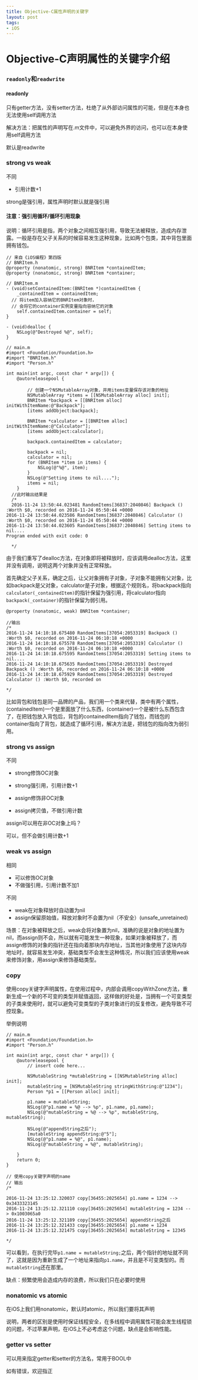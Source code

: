```yaml
---
title: Objective-C属性声明的关键字
layout: post
tags: 
- iOS
---
```


# Objective-C声明属性的关键字介绍

### `readonly`和`readwrite`

#### readonly

只有getter方法，没有setter方法，杜绝了从外部访问属性的可能，但是在本身也无法使用self调用方法

解决方法：把属性的声明写在.m文件中，可以避免外界的访问，也可以在本身使用self调用方法

默认是readwrite



### strong vs weak

不同

- 引用计数+1

strong是强引用，属性声明时默认就是强引用

#### 注意：强引用循环/循环引用现象

说明：循环引用是指，两个对象之间相互强引用，导致无法被释放，造成内存泄露。一般是存在父子关系的时候容易发生这种现象，比如两个包类，其中背包里面拥有钱包。



```objc
// 来自《iOS编程》第四版
// BNRItem.h
@property (nonatomic, strong) BNRItem *containedItem;
@property (nonatomic, strong) BNRItem *container;

// BNRItem.m
- (void)setContainedItem:(BNRItem *)containedItem {
    _containedItem = containedItem;
  // 将item加入容纳它的BNRItem对象时，
  // 会将它的container实例变量指向容纳它的对象
    self.containedItem.container = self;
}

- (void)dealloc {
    NSLog(@"Destroyed %@", self);
}

// main.m
#import <Foundation/Foundation.h>
#import "BNRItem.h"
#import "Person.h"

int main(int argc, const char * argv[]) {
    @autoreleasepool {
        
        // 创建一个NSMutableArray对象，并用items变量保存该对象的地址
        NSMutableArray *items = [[NSMutableArray alloc] init];
        BNRItem *backpack = [[BNRItem alloc] initWithItemName:@"Backpack"];
        [items addObject:backpack];
        
        BNRItem *calculator = [[BNRItem alloc] initWithItemName:@"Calculator"];
        [items addObject:calculator];
        
        backpack.containedItem = calculator;
        
        backpack = nil;
        calculator = nil;
        for (BNRItem *item in items) {
            NSLog(@"%@", item);
        }
        NSLog(@"Setting items to nil....");
        items = nil; 
    }
  //此时输出结果是
  /*
  2016-11-24 13:50:44.023481 RandomItems[36837:2040846] Backpack () :Worth $0, recorded on 2016-11-24 05:50:44 +0000
2016-11-24 13:50:44.023586 RandomItems[36837:2040846] Calculator () :Worth $0, recorded on 2016-11-24 05:50:44 +0000
2016-11-24 13:50:44.023605 RandomItems[36837:2040846] Setting items to nil....
Program ended with exit code: 0
  
  */
```

由于我们重写了dealloc方法，在对象即将被释放时，应该调用dealloc方法，这里并没有调用，说明这两个对象并没有正常释放。

首先确定父子关系，确定之后，让父对象拥有子对象，子对象不能拥有父对象，比如backpack是父对象，calculator是子对象，根据这个规则名，将backpack指向`calculator(_containedItem)`的指针保留为强引用，将calculator指向`backpack(_container)`的指针保留为弱引用。

```objc
@property (nonatomic, weak) BNRItem *container;

//输出
/* 
2016-11-24 14:10:18.675480 RandomItems[37054:2053319] Backpack () :Worth $0, recorded on 2016-11-24 06:10:18 +0000
2016-11-24 14:10:18.675578 RandomItems[37054:2053319] Calculator () :Worth $0, recorded on 2016-11-24 06:10:18 +0000
2016-11-24 14:10:18.675595 RandomItems[37054:2053319] Setting items to nil....
2016-11-24 14:10:18.675635 RandomItems[37054:2053319] Destroyed Backpack () :Worth $0, recorded on 2016-11-24 06:10:18 +0000
2016-11-24 14:10:18.675929 RandomItems[37054:2053319] Destroyed Calculator () :Worth $0, recorded on 

*/
```

比如背包和钱包是同一品牌的产品，我们用一个类来代替，类中有两个属性，(containedItem)一个是里面放了什么东西，(container)一个是被什么东西包含了，在把钱包放入背包后，背包的containedItem指向了钱包，而钱包的container指向了背包，就造成了循环引用，解决方法是，把钱包的指向改为弱引用。

### strong vs assign

不同

- strong修饰OC对象
- strong强引用，引用计数+1


- assign修饰非OC对象
- assign拷贝值，不做引用计数

assign可以用在非OC对象上吗？

可以，但不会做引用计数+1

### weak vs assign

相同

- 可以修饰OC对象
- 不做强引用，引用计数不加1

不同

- weak在对象释放时自动置为nil
- assign保留原始值，释放对象时不会置为nil（不安全）(unsafe_unretained)

场景：在对象被释放之后，weak会将对象置为nil，准确的说是对象的地址置为nil，而assign则不会，所以就有可能发生一种现象，如果对象被释放了，而assign修饰的对象的指针还在指向着那块内存地址，当其他对象使用了这块内存地址时，就容易发生冲突，基础类型不会发生这种情况，所以我们应该使用weak来修饰对象，用assign来修饰基础类型。



### copy

使用copy关键字声明属性，在使用过程中，内部会调用copyWithZone方法，重新生成一个新的不可变的类型并赋值返回，这样做的好处是，当拥有一个可变类型的子类来使用时，就可以避免可变类型的子类对象进行的反复修改，避免导致不可控现象。

举例说明

```objc
// main.m
#import <Foundation/Foundation.h>
#import "Person.h"

int main(int argc, const char * argv[]) {
    @autoreleasepool {
        // insert code here...
        
        NSMutableString *mutableString = [[NSMutableString alloc] init];
        mutableString = [NSMutableString stringWithString:@"1234"];
        Person *p1 = [[Person alloc] init];
        
        p1.name = mutableString;
        NSLog(@"p1.name = %@ --> %p", p1.name, p1.name);
        NSLog(@"mutableString = %@ --> %p", mutableString, mutableString);
        
        NSLog(@"appendString之后");
        [mutableString appendString:@"5"];
        NSLog(@"p1.name = %@", p1.name);
        NSLog(@"mutableString = %@", mutableString);
        
    }
    return 0;
}

// 使用copy关键字声明的name
// 输出
/*

2016-11-24 13:25:12.320037 copy[36455:2025654] p1.name = 1234 --> 0x3433323145
2016-11-24 13:25:12.321110 copy[36455:2025654] mutableString = 1234 --> 0x1003065a0
2016-11-24 13:25:12.321189 copy[36455:2025654] appendString之后
2016-11-24 13:25:12.321433 copy[36455:2025654] p1.name = 1234
2016-11-24 13:25:12.321475 copy[36455:2025654] mutableString = 12345

*/
```

可以看到，在执行完毕`p1.name = mutableString;`之后，两个指针的地址就不同了，这就是因为重新生成了一个地址来指向`p1.name`，并且是不可变类型的。而`mutableString`还在那里。

缺点：频繁使用会造成内存的浪费，所以我们只在必要时使用



### nonatomic vs atomic

在iOS上我们用nonatomic，默认时atomic，所以我们要将其声明

说明，两者的区别是使用时保证线程安全，在多线程中调用属性可能会发生线程锁的问题，不过苹果声明，在iOS上不必考虑这个问题，缺点是会影响性能。

### getter vs setter

可以用来指定getter和setter的方法名，常用于BOOL中



如有错误，欢迎指正